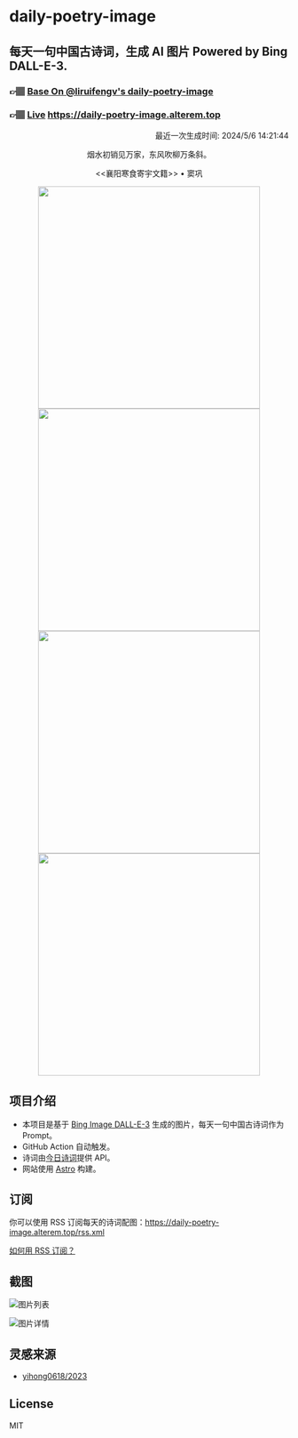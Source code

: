 
# daily-poetry-image

## 每天一句中国古诗词，生成 AI 图片 Powered by Bing DALL-E-3.

### 👉🏽 [Base On @liruifengv's daily-poetry-image](https://github.com/liruifengv/daily-poetry-image)

### 👉🏽 [Live](https://daily-poetry-image.alterem.top/) https://daily-poetry-image.alterem.top

<p align="right">
  最近一次生成时间: 2024/5/6 14:21:44
</p>
<p align="center">
烟水初销见万家，东风吹柳万条斜。
</p>
<p align="center">
<<襄阳寒食寄宇文籍>> • 窦巩
</p>
<p align="center">
<img src="https://tse2.mm.bing.net/th/id/OIG1.uL3fWaOtI.urwTYnQy28" height="400" width="400" />
<img src="https://tse1.mm.bing.net/th/id/OIG1.XRLjmnU5.IuDO9EtH.8j" height="400" width="400" />
<img src="https://tse4.mm.bing.net/th/id/OIG1..3EzDPhT7bONIjzCjB6M" height="400" width="400" />
<img src="https://tse1.mm.bing.net/th/id/OIG1.EkaQgSUask9Ip4XGDAB2" height="400" width="400" />
</p>

## 项目介绍

-   本项目是基于 [Bing Image DALL-E-3](https://www.bing.com/images/create) 生成的图片，每天一句中国古诗词作为 Prompt。
-   GitHub Action 自动触发。
-   诗词由[今日诗词](https://www.jinrishici.com/)提供 API。
-   网站使用 [Astro](https://astro.build) 构建。

## 订阅

你可以使用 RSS 订阅每天的诗词配图：https://daily-poetry-image.alterem.top/rss.xml

[如何用 RSS 订阅？](https://zhuanlan.zhihu.com/p/55026716)

## 截图

![图片列表](./screenshots/Snipaste_2023-12-28_21-00-26.png)

![图片详情](./screenshots/Snipaste_2023-12-28_21-00-53.png)

## 灵感来源

-   [yihong0618/2023](https://github.com/yihong0618/2023)

## License

MIT
